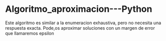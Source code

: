 # Algoritmo_aproximacion---Python
Este algoritmo es similar a la enumeracion exhaustiva, pero no necesita una respuesta exacta. Pode,os aproximar soluciones con un margen de error que llamaremos epsilon
